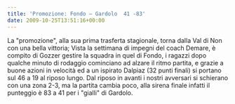 ```yaml
---
title: 'Promozione: Fondo – Gardolo  41 -83'
date: 2009-10-25T13:51:16+00:00
---
```

La "promozione", alla sua prima trasferta stagionale, torna dalla Val di Non con una bella vittoria; Vista la settimana di impegni del coach Demare, è compito di Gozzer gestire la squadra in quel di Fondo, i ragazzi dopo qualche minuto di rodaggio cominciano ad alzare il ritmo partita, e grazie a buone azioni in velocità ed a un ispirato Dalpiaz (32 punti finali) si portano sul 46 a 19 al riposo lungo. Dal riposo in avanti i nostri avversari si schierano con una zona 2-3, ma la partita cambia poco, alla sirena finale infatti il punteggio è 83 a 41 per i "gialli" di Gardolo.